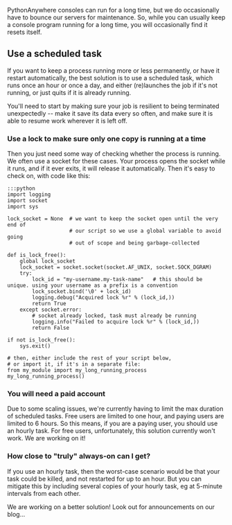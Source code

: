 
<!--
.. title: Long running tasks
.. slug: LongRunningTasks
.. date: 2015-05-13 14:35:28 UTC+01:00
.. tags:
.. category:
.. link:
.. description:
.. type: text
-->




PythonAnywhere consoles can run for a long time, but we do occasionally have to bounce our servers for maintenance. So, while you can usually keep a console program running for a long time, you will occasionally find it resets itself.


## Use a scheduled task

If you want to keep a process running more or less permanently, or have it restart automatically, the best solution is to use a scheduled task, which runs once an hour or once a day, and either (re)launches the job if it's not running, or just quits if it is already running.

You'll need to start by making sure your job is resilient to being terminated unexpectedly -- make it save its data every so often, and make sure it is able to resume work wherever it is left off.


### Use a lock to make sure only one copy is running at a time

Then you just need some way of checking whether the process is running. We often use a socket for these cases. Your process opens the socket while it runs, and if it ever exits, it will release it automatically. Then it's easy to check on, with code like this:

    :::python
    import logging
    import socket
    import sys

    lock_socket = None  # we want to keep the socket open until the very end of
                        # our script so we use a global variable to avoid going
                        # out of scope and being garbage-collected

    def is_lock_free():
        global lock_socket
        lock_socket = socket.socket(socket.AF_UNIX, socket.SOCK_DGRAM)
        try:
            lock_id = "my-username.my-task-name"   # this should be unique. using your username as a prefix is a convention
            lock_socket.bind('\0' + lock_id)
            logging.debug("Acquired lock %r" % (lock_id,))
            return True
        except socket.error:
            # socket already locked, task must already be running
            logging.info("Failed to acquire lock %r" % (lock_id,))
            return False

    if not is_lock_free():
        sys.exit()

    # then, either include the rest of your script below,
    # or import it, if it's in a separate file:
    from my_module import my_long_running_process
    my_long_running_process()


### You will need a paid account

Due to some scaling issues, we're currently having to limit the max duration of scheduled tasks.  Free users are limited to one hour, and paying users are limited to 6 hours.  So this means, if you are a paying user, you should use an hourly task.  For free users, unfortunately, this solution currently won't work.  We are working on it!

### How close to "truly" always-on can I get?

If you use an hourly task, then the worst-case scenario would be that your task could be killed, and not restarted for up to an hour.  But you can mitigate this by including several copies of your hourly task, eg at 5-minute intervals from each other.

We are working on a better solution!  Look out for announcements on our blog...
